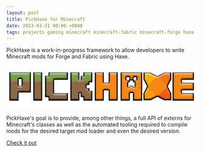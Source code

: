 ```yaml
---
layout: post
title: PickHaxe for Minecraft
date: 2023-03-31 00:00 +0000
tags: projects gaming minecraft minecraft-fabric minecraft-forge haxe
---
```


PickHaxe is a work-in-progress framework to allow developers to write Minecraft mods for Forge and Fabric using Haxe.

![](/images/pickhaxe.png)

PickHaxe's goal is to provide, among other things, a full API of externs for Minecraft's classes as well as the automated tooling required to compile mods for the desired target mod loader and even the desired version.

[Check it out](https://github.com/EliteMasterEric/PickHaxe)
